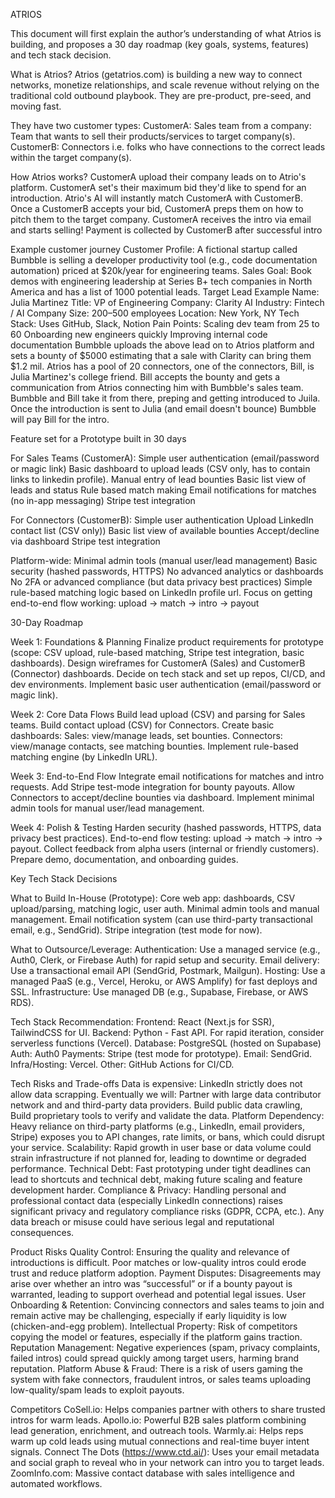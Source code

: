 ATRIOS

This document will first explain the author’s understanding of what Atrios is building, and proposes a 30 day roadmap (key goals, systems, features) and tech stack decision.

What is Atrios?
Atrios (getatrios.com) is building a new way to connect networks, monetize relationships, and scale revenue without relying on the traditional cold outbound playbook. They are pre-product, pre-seed, and moving fast. 

They have two customer types: 
CustomerA: Sales team from a company: Team that wants to sell their products/services to target company(s).
CustomerB: Connectors i.e. folks who have connections to the correct leads within the target company(s).

How Atrios works?
CustomerA upload their company leads on to Atrio's platform. 
CustomerA set's their maximum bid they'd like to spend for an introduction.
Atrio's AI will instantly match CustomerA with CustomerB.
Once a CustomerB accepts your bid, CustomerA preps them on how to pitch them to the target company.
CustomerA receives the intro via email and starts selling!
Payment is collected by CustomerB after successful intro

Example customer journey
Customer Profile: A fictional startup called Bumbble is selling a developer productivity tool (e.g., code documentation automation) priced at $20k/year for engineering teams.
Sales Goal: Book demos with engineering leadership at Series B+ tech companies in North America and has a list of 1000 potential leads.
Target Lead Example
Name: Julia Martinez
Title: VP of Engineering
Company: Clarity AI
Industry: Fintech / AI
Company Size: 200–500 employees
Location: New York, NY
Tech Stack: Uses GitHub, Slack, Notion
Pain Points:
Scaling dev team from 25 to 60
Onboarding new engineers quickly
Improving internal code documentation
Bumbble uploads the above lead on to Atrios platform and sets a bounty of $5000 estimating that a sale with Clarity can bring them $1.2 mil.
Atrios has a pool of 20 connectors, one of the connectors, Bill, is Julia Martinez's college friend.
Bill accepts the bounty and gets a communication from Atrios connecting him with Bumbble's sales team.
Bumbble and Bill take it from there, preping and getting introduced to Juila.
Once the introduction is sent to Julia (and email doesn't bounce) Bumbble will pay Bill for the intro.


Feature set for a Prototype built in 30 days

For Sales Teams (CustomerA):
Simple user authentication (email/password or magic link)
Basic dashboard to upload leads (CSV only, has to contain links to linkedin profile).
Manual entry of lead bounties
Basic list view of leads and status
Rule based match making
Email notifications for matches (no in-app messaging)
Stripe test integration

For Connectors (CustomerB):
Simple user authentication
Upload LinkedIn contact list (CSV only))
Basic list view of available bounties
Accept/decline via dashboard
Stripe test integration

Platform-wide:
Minimal admin tools (manual user/lead management)
Basic security (hashed passwords, HTTPS)
No advanced analytics or dashboards
No 2FA or advanced compliance (but data privacy best practices)
Simple rule-based matching logic based on LinkedIn profile url.
Focus on getting end-to-end flow working: upload → match → intro → payout

30-Day Roadmap

Week 1: Foundations & Planning
Finalize product requirements for prototype (scope: CSV upload, rule-based matching, Stripe test integration, basic dashboards).
Design wireframes for CustomerA (Sales) and CustomerB (Connector) dashboards.
Decide on tech stack and set up repos, CI/CD, and dev environments.
Implement basic user authentication (email/password or magic link).

Week 2: Core Data Flows
Build lead upload (CSV) and parsing for Sales teams.
Build contact upload (CSV) for Connectors.
Create basic dashboards:
Sales: view/manage leads, set bounties.
Connectors: view/manage contacts, see matching bounties.
Implement rule-based matching engine (by LinkedIn URL).

Week 3: End-to-End Flow
Integrate email notifications for matches and intro requests.
Add Stripe test-mode integration for bounty payouts.
Allow Connectors to accept/decline bounties via dashboard.
Implement minimal admin tools for manual user/lead management.

Week 4: Polish & Testing
Harden security (hashed passwords, HTTPS, data privacy best practices).
End-to-end flow testing: upload → match → intro → payout.
Collect feedback from alpha users (internal or friendly customers).
Prepare demo, documentation, and onboarding guides.

Key Tech Stack Decisions

What to Build In-House (Prototype):
Core web app: dashboards, CSV upload/parsing, matching logic, user auth.
Minimal admin tools and manual management.
Email notification system (can use third-party transactional email, e.g., SendGrid).
Stripe integration (test mode for now).

What to Outsource/Leverage:
Authentication: Use a managed service (e.g., Auth0, Clerk, or Firebase Auth) for rapid setup and security.
Email delivery: Use a transactional email API (SendGrid, Postmark, Mailgun).
Hosting: Use a managed PaaS (e.g., Vercel, Heroku, or AWS Amplify) for fast deploys and SSL.
Infrastructure: Use managed DB (e.g., Supabase, Firebase, or AWS RDS).

Tech Stack Recommendation:
Frontend: React (Next.js for SSR), TailwindCSS for UI.
Backend: Python - Fast API. For rapid iteration, consider serverless functions (Vercel).
Database: PostgreSQL (hosted on Supabase)
Auth: Auth0
Payments: Stripe (test mode for prototype).
Email: SendGrid.
Infra/Hosting: Vercel.
Other: GitHub Actions for CI/CD.


Tech Risks and Trade-offs
Data is expensive: LinkedIn strictly does not allow data scrapping. Eventually we will:
Partner with large data contributor network and and third-party data providers.
Build public data crawling,
Build proprietary tools to verify and validate the data.
Platform Dependency: Heavy reliance on third-party platforms (e.g., LinkedIn, email providers, Stripe) exposes you to API changes, rate limits, or bans, which could disrupt your service.
Scalability: Rapid growth in user base or data volume could strain infrastructure if not planned for, leading to downtime or degraded performance.
Technical Debt: Fast prototyping under tight deadlines can lead to shortcuts and technical debt, making future scaling and feature development harder.
Compliance & Privacy: Handling personal and professional contact data (especially LinkedIn connections) raises significant privacy and regulatory compliance risks (GDPR, CCPA, etc.). Any data breach or misuse could have serious legal and reputational consequences.

Product Risks
Quality Control: Ensuring the quality and relevance of introductions is difficult. Poor matches or low-quality intros could erode trust and reduce platform adoption.
Payment Disputes: Disagreements may arise over whether an intro was “successful” or if a bounty payout is warranted, leading to support overhead and potential legal issues.
User Onboarding & Retention: Convincing connectors and sales teams to join and remain active may be challenging, especially if early liquidity is low (chicken-and-egg problem).
Intellectual Property: Risk of competitors copying the model or features, especially if the platform gains traction.
Reputation Management: Negative experiences (spam, privacy complaints, failed intros) could spread quickly among target users, harming brand reputation.
Platform Abuse & Fraud: There is a risk of users gaming the system with fake connectors, fraudulent intros, or sales teams uploading low-quality/spam leads to exploit payouts.


Competitors
CoSell.io: Helps companies partner with others to share trusted intros for warm leads.
Apollo.io: Powerful B2B sales platform combining lead generation, enrichment, and outreach tools.
Warmly.ai: Helps reps warm up cold leads using mutual connections and real-time buyer intent signals.
Connect The Dots (https://www.ctd.ai/): Uses your email metadata and social graph to reveal who in your network can intro you to target leads.
ZoomInfo.com: Massive contact database with sales intelligence and automated workflows.